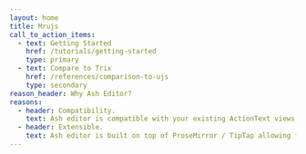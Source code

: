```yaml
---
layout: home
title: Mrujs
call_to_action_items:
  - text: Getting Started
    href: /tutorials/getting-started
    type: primary
  - text: Compare to Trix
    href: /references/comparison-to-ujs
    type: secondary
reason_header: Why Ash Editor?
reasons:
  - header: Compatibility.
    text: Ash editor is compatible with your existing ActionText views.
  - header: Extensible.
    text: Ash editor is built on top of ProseMirror / TipTap allowing for greater customization.
---
```

  <!-- - header: Modern. -->
  <!--   text: Ash editor is written in TypeScript -->
  <!-- - header: Maintained. -->
  <!--   text: We have an active community working on mrujs. -->
  <!-- - header: Plugins! -->
  <!--   text: Mrujs has a plugin architecture for expanding its current functionality to suit your needs. -->
  <!-- - header: Integrations! -->
  <!--   text: -->
  <!--     Mrujs integrates harmoniously with CableReady, Turbolinks, and -->
  <!--     Turbo! -->
